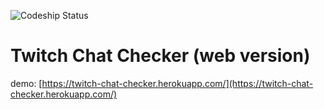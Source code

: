 ![Codeship Status](https://app.codeship.com/projects/e217ac60-e8af-0134-8f9f-56b0afe50fec/status?branch=master)

# Twitch Chat Checker (web version)
demo: [https://twitch-chat-checker.herokuapp.com/](https://twitch-chat-checker.herokuapp.com/)